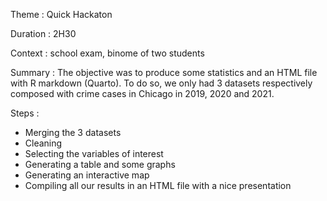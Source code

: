 Theme : Quick Hackaton

Duration : 2H30

Context : school exam, binome of two students

Summary : 
The objective was to produce some statistics and an HTML file with R markdown (Quarto).
To do so, we only had 3 datasets respectively composed with crime cases in Chicago in 2019, 2020 and 2021.

Steps :
- Merging the 3 datasets
- Cleaning
- Selecting the variables of interest
- Generating a table and some graphs
- Generating an interactive map
- Compiling all our results in an HTML file with a nice presentation
